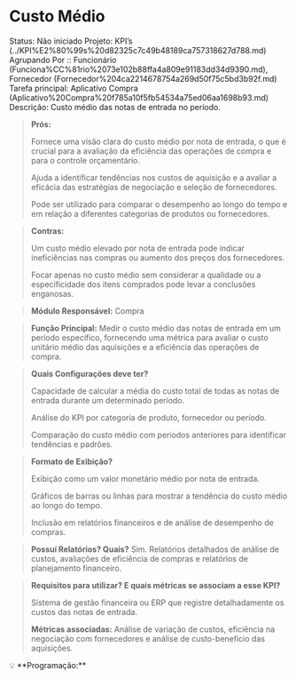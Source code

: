 # Custo Médio

Status: Não iniciado
Projeto: KPI’s (../KPI%E2%80%99s%20d82325c7c49b48189ca757318627d788.md)
Agrupando Por :: Funcionário (Funciona%CC%81rio%2073e102b88ffa4a809e91183dd34d9390.md), Fornecedor (Fornecedor%204ca2214678754a269d50f75c5bd3b92f.md)
Tarefa principal: Aplicativo Compra (Aplicativo%20Compra%20f785a10f5fb54534a75ed06aa1698b93.md)
Descrição: Custo médio das notas de entrada no período.

> **Prós:**
> 
> 
> Fornece uma visão clara do custo médio por nota de entrada, o que é crucial para a avaliação da eficiência das operações de compra e para o controle orçamentário.
> 
> Ajuda a identificar tendências nos custos de aquisição e a avaliar a eficácia das estratégias de negociação e seleção de fornecedores.
> 
> Pode ser utilizado para comparar o desempenho ao longo do tempo e em relação a diferentes categorias de produtos ou fornecedores.
> 

> **Contras:**
> 
> 
> Um custo médio elevado por nota de entrada pode indicar ineficiências nas compras ou aumento dos preços dos fornecedores.
> 
> Focar apenas no custo médio sem considerar a qualidade ou a especificidade dos itens comprados pode levar a conclusões enganosas.
> 

> **Módulo Responsável:**
Compra
> 

> **Função Principal:**
Medir o custo médio das notas de entrada em um período específico, fornecendo uma métrica para avaliar o custo unitário médio das aquisições e a eficiência das operações de compra.
> 

> **Quais Configurações deve ter?**
> 
> 
> Capacidade de calcular a média do custo total de todas as notas de entrada durante um determinado período.
> 
> Análise do KPI por categoria de produto, fornecedor ou período.
> 
> Comparação do custo médio com períodos anteriores para identificar tendências e padrões.
> 

> **Formato de Exibição?**
> 
> 
> Exibição como um valor monetário médio por nota de entrada.
> 
> Gráficos de barras ou linhas para mostrar a tendência do custo médio ao longo do tempo.
> 
> Inclusão em relatórios financeiros e de análise de desempenho de compras.
> 

> **Possuí Relatórios? Quais?**
Sim. Relatórios detalhados de análise de custos, avaliações de eficiência de compras e relatórios de planejamento financeiro.
> 

> **Requisitos para utilizar? E quais métricas se associam a esse KPI?**
> 
> 
> Sistema de gestão financeira ou ERP que registre detalhadamente os custos das notas de entrada.
> 
> **Métricas associadas:** 
> Análise de variação de custos, eficiência na negociação com fornecedores e análise de custo-benefício das aquisições.
> 

<aside>
💡 **Programação:**

</aside>